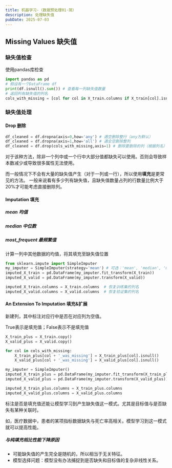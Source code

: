 ```yaml
---
title: 机器学习-（数据预处理01·简）
description: 处理缺失值
pubDate: 2025-07-03
---
```


## Missing Values 缺失值

### 缺失值检查

使用pandas库检查

```python
import pandas as pd
# 假设有一个DataFrame df
print(df.isnull().sum()) # 查看每一列缺失值数量
# 返回列有缺失值的列名
cols_with_missing = [col for col in X_train.columns if X_train[col].isnull().any()]
```

### 缺失值处理

#### Drop 删除

```python
df_cleaned = df.dropna(axis=0,how='any') # 遇空删除整行（any为默认）
df_cleaned = df.dropna(axis=1,how='all') # 遇全空删除整列
df_cleaned = df.drop(cols_with_missing,axis=1) # 删除要删除的列（根据列名）
```

对于该种方法，除非一个列中或一个行中大部分值都缺失可以使用。否则会导致样本数减少或导致很多属性无法使用。

而一般情况下不会有大量的缺失值产生（对于一列或一行），所以使用**填充**是更常见的方法。
一般来说看有多少列有缺失值，且缺失值数量占列的行数量比例大于20%才可能考虑直接删除列。

#### Imputation 填充

##### mean 均值

##### median 中位数

##### most_frequent 最频繁值

计算一列中其他数据的均值，将其填充至缺失值位置

```python
from sklearn.impute import SimpleImputer
my_imputer = SimpleImputer(strategy='mean') # 可选：'mean', 'median', 'most_frequent'
imputed_X_train = pd.DataFrame(my_imputer.fit_transform(X_train))
imputed_X_valid = pd.DataFrame(my_imputer.transform(X_valid))

imputed_X_train.columns = X_train.columns  # 恢复训练集的列名
imputed_X_valid.columns = X_valid.columns  # 恢复验证集的列名
```

#### An Extension To Imputation 填充&扩展

新建列，其中标注对应行中是否在对应列为空值。

True表示是填充值；False表示不是填充值

```python
X_train_plus = X_train.copy()
X_valid_plus = X_valid.copy()

for col in cols_with_missing:
    X_train_plus[col + '_was_missing'] = X_train_plus[col].isnull()
    X_valid_plus[col + '_was_missing'] = X_valid_plus[col].isnull()

my_imputer = SimpleImputer()
imputed_X_train_plus = pd.DataFrame(my_imputer.fit_transform(X_train_plus))
imputed_X_valid_plus = pd.DataFrame(my_imputer.transform(X_valid_plus))

imputed_X_train_plus.columns = X_train_plus.columns
imputed_X_valid_plus.columns = X_valid_plus.columns
```

标注是否是填充值还能让模型学习到产生缺失值这一模式。尤其是目标值与是否缺失有某种关联时。

如，医疗数据中，患者的某项指标数据缺失与死亡率高相关。模型学习到这一模式就可以提高性能。

##### 与纯填充相比性能下降原因

- 可能缺失值的产生完全是随机的，所以相当于无关特征。
- 模型选择问题：模型没有办法捕捉到是否缺失和目标值的复杂非线性关系。